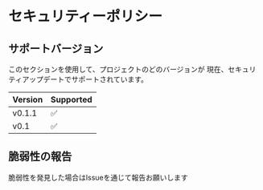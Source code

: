 # セキュリティーポリシー

## サポートバージョン

このセクションを使用して、プロジェクトのどのバージョンが
現在、セキュリティアップデートでサポートされています。

| Version | Supported          |
| ------- | ------------------ |
| v0.1.1  | :white_check_mark: |
| v0.1    | :white_check_mark: |

## 脆弱性の報告

脆弱性を発見した場合はIssueを通じて報告お願いします
